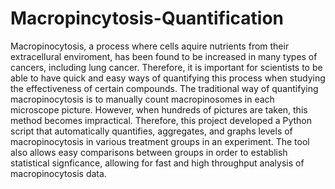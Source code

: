 # Macropincytosis-Quantification
Macropinocytosis, a process where cells aquire nutrients from their extracellural enviroment, has been found to be increased in many types of cancers, including lung cancer. Therefore, it is important for scientists to be able to have quick and easy ways of quantifying this process when studying the effectiveness of certain compounds. The traditional way of quantifying macropinocytosis is to manually count macropinosomes in each microscope picture. However, when hundreds of pictures are taken, this method becomes impractical. Therefore, this project developed a Python script that automatically quantifies, aggregates, and graphs levels of macropinocytosis in various treatment groups in an experiment. The tool also allows easy comparisons between groups in order to establish statistical signficance, allowing for fast and high throughput analysis of macropinocytosis data.
